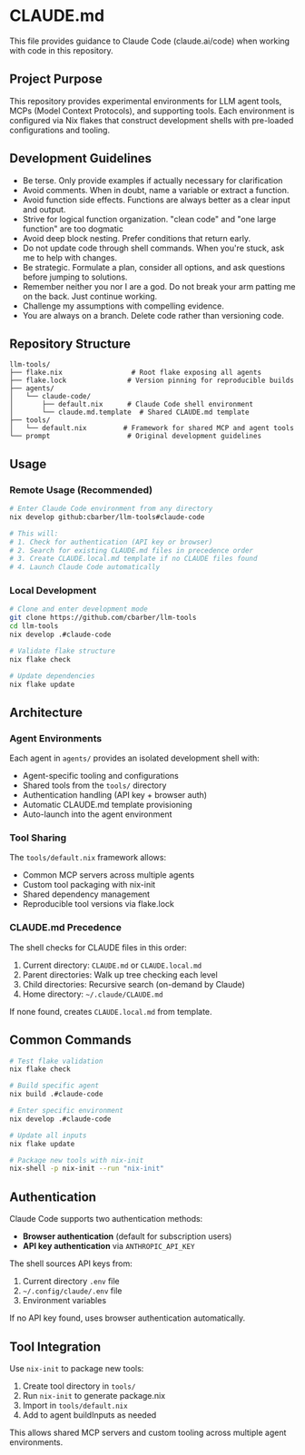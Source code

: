 # CLAUDE.md

This file provides guidance to Claude Code (claude.ai/code) when working with code in this repository.

## Project Purpose

This repository provides experimental environments for LLM agent tools, MCPs (Model Context Protocols), and supporting tools. Each environment is configured via Nix flakes that construct development shells with pre-loaded configurations and tooling.

## Development Guidelines

- Be terse. Only provide examples if actually necessary for clarification
- Avoid comments. When in doubt, name a variable or extract a function.
- Avoid function side effects. Functions are always better as a clear input and output.
- Strive for logical function organization. "clean code" and "one large function" are too dogmatic
- Avoid deep block nesting. Prefer conditions that return early.
- Do not update code through shell commands. When you're stuck, ask me to help with changes.
- Be strategic. Formulate a plan, consider all options, and ask questions before jumping to solutions.
- Remember neither you nor I are a god. Do not break your arm patting me on the back. Just continue working.
- Challenge my assumptions with compelling evidence.
- You are always on a branch. Delete code rather than versioning code.

## Repository Structure

```
llm-tools/
├── flake.nix                 # Root flake exposing all agents
├── flake.lock               # Version pinning for reproducible builds
├── agents/
│   └── claude-code/
│       ├── default.nix      # Claude Code shell environment
│       └── claude.md.template  # Shared CLAUDE.md template
├── tools/
│   └── default.nix         # Framework for shared MCP and agent tools
└── prompt                   # Original development guidelines
```

## Usage

### Remote Usage (Recommended)

```bash
# Enter Claude Code environment from any directory
nix develop github:cbarber/llm-tools#claude-code

# This will:
# 1. Check for authentication (API key or browser)
# 2. Search for existing CLAUDE.md files in precedence order
# 3. Create CLAUDE.local.md template if no CLAUDE files found
# 4. Launch Claude Code automatically
```

### Local Development

```bash
# Clone and enter development mode
git clone https://github.com/cbarber/llm-tools
cd llm-tools
nix develop .#claude-code

# Validate flake structure
nix flake check

# Update dependencies
nix flake update
```

## Architecture

### Agent Environments

Each agent in `agents/` provides an isolated development shell with:

- Agent-specific tooling and configurations
- Shared tools from the `tools/` directory
- Authentication handling (API key + browser auth)
- Automatic CLAUDE.md template provisioning
- Auto-launch into the agent environment

### Tool Sharing

The `tools/default.nix` framework allows:

- Common MCP servers across multiple agents
- Custom tool packaging with nix-init
- Shared dependency management
- Reproducible tool versions via flake.lock

### CLAUDE.md Precedence

The shell checks for CLAUDE files in this order:

1. Current directory: `CLAUDE.md` or `CLAUDE.local.md`
2. Parent directories: Walk up tree checking each level
3. Child directories: Recursive search (on-demand by Claude)
4. Home directory: `~/.claude/CLAUDE.md`

If none found, creates `CLAUDE.local.md` from template.

## Common Commands

```bash
# Test flake validation
nix flake check

# Build specific agent
nix build .#claude-code

# Enter specific environment
nix develop .#claude-code

# Update all inputs
nix flake update

# Package new tools with nix-init
nix-shell -p nix-init --run "nix-init"
```

## Authentication

Claude Code supports two authentication methods:

- **Browser authentication** (default for subscription users)
- **API key authentication** via `ANTHROPIC_API_KEY`

The shell sources API keys from:

1. Current directory `.env` file
2. `~/.config/claude/.env` file
3. Environment variables

If no API key found, uses browser authentication automatically.

## Tool Integration

Use `nix-init` to package new tools:

1. Create tool directory in `tools/`
2. Run `nix-init` to generate package.nix
3. Import in `tools/default.nix`
4. Add to agent buildInputs as needed

This allows shared MCP servers and custom tooling across multiple agent environments.

